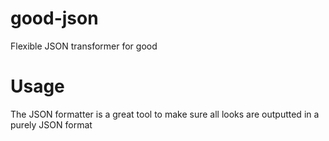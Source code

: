 # good-json
Flexible JSON transformer for good

# Usage
The JSON formatter is a great tool to make sure all looks are outputted in a purely JSON format

